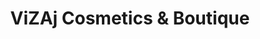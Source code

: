 ---
title: "ViZAj Cosmetics & Boutique"
url: /saint-petersburg/vizaj-cosmetics-und-boutique/
shop: Kleidung
---